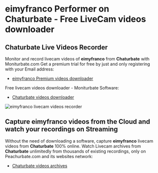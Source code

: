 # eimyfranco Performer on Chaturbate - Free LiveCam videos downloader

## Chaturbate Live Videos Recorder

Monitor and record livecam videos of **eimyfranco** from **Chaturbate** with Moniturbate.com
Get a premium trial for free by just and only registering with your Email address:
* [eimyfranco Premium videos downloader](https://moniturbate.com/request-demo-licence-key.html)

Free livecam videos downloader - Moniturbate Software:
* [Chaturbate videos downloader](https://moniturbate.com/moniturbate-download-software.html)

![eimyfranco livecam videos recorder](https://peachurnet.com/templates/moniturbate-software.png)


## Capture eimyfranco videos from the Cloud and watch your recordings on Streaming

Without the need of downloading a software, capture **eimyfranco** livecam videos from **Chaturbate** 100% online.
Watch Livecam archives from **Chaturbate** unlimitedly from thousands of existing recordings, only on Peachurbate.com and its websites network:
* [Chaturbate videos archives](https://peachurnet.com/)